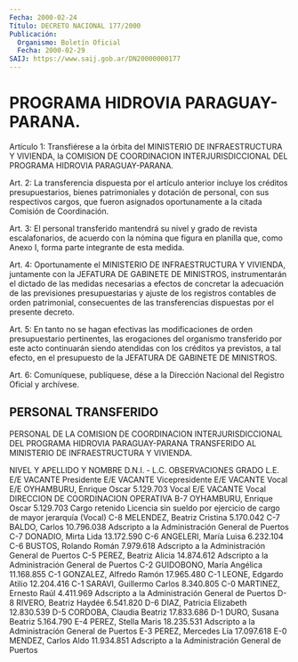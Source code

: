 ```yaml
---
Fecha: 2000-02-24
Título: DECRETO NACIONAL 177/2000
Publicación:
  Organismo: Boletín Oficial
  Fecha: 2000-02-29
SAIJ: https://www.saij.gob.ar/DN20000000177
---
```

# PROGRAMA HIDROVIA PARAGUAY-PARANA.

<a id="1"></a>
Artículo 1: Transfiérese a la órbita del MINISTERIO DE INFRAESTRUCTURA Y VlVIENDA, la COMISION DE COORDINACION INTERJURISDICCIONAL DEL PROGRAMA HIDROVIA PARAGUAY-PARANA.

<a id="2"></a>
Art.  2:  La  transferencia  dispuesta por el  artículo  anterior incluye  los  créditos  presupuestarios,   bienes  patrimoniales  y dotación  de  personal,  con  sus  respectivos cargos,  que  fueron asignados  oportunamente  a  la citada  Comisión  de  Coordinación.

<a id="3"></a>
Art. 3: El personal transferido  mantendrá  su  nivel  y  grado de revista  escalafonarios,  de  acuerdo  con la nómina que figura  en planilla que, como Anexo I, forma parte  integrante  de esta medida.

<a id="4"></a>
Art. 4: Oportunamente el MINISTERIO DE INFRAESTRUCTURA Y VIVIENDA, juntamente con la JEFATURA DE GABINETE DE MINISTROS, instrumentarán el  dictado  de  las medidas necesarias a efectos de concretar  la adecuación de las  previsiones  presupuestarias  y  ajuste  de  los registros  contables  de  orden  patrimonial,  consecuentes  de las transferencias dispuestas por el presente decreto.

<a id="5"></a>
Art. 5: En tanto no se hagan efectivas las modificaciones de orden presupuestario    pertinentes,    las   erogaciones  del  organismo transferido  por  este acto continuarán siendo  atendidas  con  los créditos ya previstos,  a  tal  efecto,  en  el  presupuesto  de la JEFATURA DE GABINETE DE MINISTROS.

<a id="6"></a>
Art. 6: Comuníquese, publíquese, dése a la Dirección Nacional  del Registro Oficial y archívese.

## PERSONAL TRANSFERIDO

<a id="1"></a>
PERSONAL DE LA COMISION DE COORDINACION INTERJURISDICCIONAL DEL PROGRAMA HIDROVIA PARAGUAY-PARANA TRANSFERIDO AL MINISTERIO DE INFRAESTRUCTURA  Y VIVIENDA.

 NIVEL Y     APELLIDO Y NOMBRE     D.N.I. - L.C.    OBSERVACIONES GRADO                                 L.E. E/E             VACANTE                             Presidente  E/E             VACANTE                         Vicepresidente  E/E             VACANTE                                  Vocal  E/E      OYHAMBURU, Enrique Oscar  5.129.703             Vocal  E/E             VACANTE                                  Vocal           DIRECCION DE COORDINACION OPERATIVA  B-7      OYHAMBURU, Enrique Oscar  5.129.703    Cargo retenido                                            Licencia sin sueldo                                         por ejercicio de cargo                                      de mayor jerarquía (Vocal)  C-8    MELENDEZ, Beatriz Cristina  5.170.042  C-7         BALDO, Carlos         10.796.038    Adscripto a la                                          Administración General                                                      de Puertos  C-7      DONADIO, Mirta Lida      13.172.590  C-6     ANGELERI, María Luisa      6.232.104  C-6     BUSTOS, Rolando Román      7.979.618    Adscripto a la                                         Administración General                                                     de Puertos  C-5     PEREZ, Beatriz Alicia     14.874.612     Adscripto a la                                           Administración General                                                     de Puertos C-2  GUIDOBONO, María Angélica    11.168.855  C-1   GONZALEZ, Alfredo Ramón     17.965.480  C-1    LEONE, Edgardo Atilio      12.204.416 C-1   SARAVI, Guillermo Carlos     8.340.805 C-0   MARTINEZ, Ernesto Raúl       4.411.969     Adscripto a la                                         Administración General                                                     de Puertos D-8    RIVERO, Beatriz Haydée      6.541.820 D-6   DIAZ, Patricia Elizabeth    12.830.539 D-5   CORDOBA, Claudia Beatriz    17.833.686 D-1     DURO, Susana Beatriz       5.164.790 E-4     PEREZ, Stella Maris       18.235.531     Adscripto a la                                         Administración General                                                     de Puertos E-3     PEREZ, Mercedes Lía       17.097.618 E-0     MENDEZ, Carlos Aldo       11.934.851      Adscripto a la                                          Administración General                                                      de Puertos